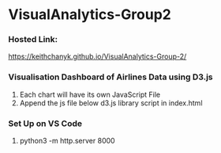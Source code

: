 # VisualAnalytics-Group2

### Hosted Link:
https://keithchanyk.github.io/VisualAnalytics-Group-2/

### Visualisation Dashboard of Airlines Data using D3.js

1. Each chart will have its own JavaScript File
2. Append the js file below d3.js library script in index.html


### Set Up on VS Code

1. python3 -m http.server 8000
